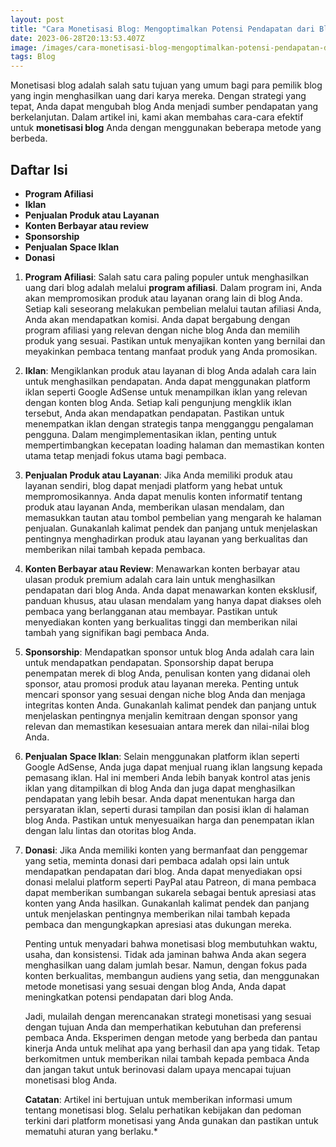 ```yaml
---
layout: post
title: "Cara Monetisasi Blog: Mengoptimalkan Potensi Pendapatan dari Blog Anda"
date: 2023-06-28T20:13:53.407Z
image: /images/cara-monetisasi-blog-mengoptimalkan-potensi-pendapatan-dari-blog-anda.webp
tags: Blog
---
```

Monetisasi blog adalah salah satu tujuan yang umum bagi para pemilik blog yang ingin menghasilkan uang dari karya mereka. Dengan strategi yang tepat, Anda dapat mengubah blog Anda menjadi sumber pendapatan yang berkelanjutan. Dalam artikel ini, kami akan membahas cara-cara efektif untuk **monetisasi blog** Anda dengan menggunakan beberapa metode yang berbeda.

## Daftar Isi

* **Program Afiliasi**
* **Iklan**
* **Penjualan Produk atau Layanan**
* **Konten Berbayar atau review**
* **Sponsorship**
* **Penjualan Space Iklan**
* **Donasi**

1. **Program Afiliasi**: Salah satu cara paling populer untuk menghasilkan uang dari blog adalah melalui **program afiliasi**. Dalam program ini, Anda akan mempromosikan produk atau layanan orang lain di blog Anda. Setiap kali seseorang melakukan pembelian melalui tautan afiliasi Anda, Anda akan mendapatkan komisi. Anda dapat bergabung dengan program afiliasi yang relevan dengan niche blog Anda dan memilih produk yang sesuai. Pastikan untuk menyajikan konten yang bernilai dan meyakinkan pembaca tentang manfaat produk yang Anda promosikan.
2. **Iklan**: Mengiklankan produk atau layanan di blog Anda adalah cara lain untuk menghasilkan pendapatan. Anda dapat menggunakan platform iklan seperti Google AdSense untuk menampilkan iklan yang relevan dengan konten blog Anda. Setiap kali pengunjung mengklik iklan tersebut, Anda akan mendapatkan pendapatan. Pastikan untuk menempatkan iklan dengan strategis tanpa mengganggu pengalaman pengguna. Dalam mengimplementasikan iklan, penting untuk mempertimbangkan kecepatan loading halaman dan memastikan konten utama tetap menjadi fokus utama bagi pembaca.
3. **Penjualan Produk atau Layanan**: Jika Anda memiliki produk atau layanan sendiri, blog dapat menjadi platform yang hebat untuk mempromosikannya. Anda dapat menulis konten informatif tentang produk atau layanan Anda, memberikan ulasan mendalam, dan memasukkan tautan atau tombol pembelian yang mengarah ke halaman penjualan. Gunakanlah kalimat pendek dan panjang untuk menjelaskan pentingnya menghadirkan produk atau layanan yang berkualitas dan memberikan nilai tambah kepada pembaca.
4. **Konten Berbayar atau Review**: Menawarkan konten berbayar atau ulasan produk premium adalah cara lain untuk menghasilkan pendapatan dari blog Anda. Anda dapat menawarkan konten eksklusif, panduan khusus, atau ulasan mendalam yang hanya dapat diakses oleh pembaca yang berlangganan atau membayar. Pastikan untuk menyediakan konten yang berkualitas tinggi dan memberikan nilai tambah yang signifikan bagi pembaca Anda.
5. **Sponsorship**: Mendapatkan sponsor untuk blog Anda adalah cara lain untuk mendapatkan pendapatan. Sponsorship dapat berupa penempatan merek di blog Anda, penulisan konten yang didanai oleh sponsor, atau promosi produk atau layanan mereka. Penting untuk mencari sponsor yang sesuai dengan niche blog Anda dan menjaga integritas konten Anda. Gunakanlah kalimat pendek dan panjang untuk menjelaskan pentingnya menjalin kemitraan dengan sponsor yang relevan dan memastikan kesesuaian antara merek dan nilai-nilai blog Anda.
6. **Penjualan Space Iklan**: Selain menggunakan platform iklan seperti Google AdSense, Anda juga dapat menjual ruang iklan langsung kepada pemasang iklan. Hal ini memberi Anda lebih banyak kontrol atas jenis iklan yang ditampilkan di blog Anda dan juga dapat menghasilkan pendapatan yang lebih besar. Anda dapat menentukan harga dan persyaratan iklan, seperti durasi tampilan dan posisi iklan di halaman blog Anda. Pastikan untuk menyesuaikan harga dan penempatan iklan dengan lalu lintas dan otoritas blog Anda.
7. **Donasi**: Jika Anda memiliki konten yang bermanfaat dan penggemar yang setia, meminta donasi dari pembaca adalah opsi lain untuk mendapatkan pendapatan dari blog. Anda dapat menyediakan opsi donasi melalui platform seperti PayPal atau Patreon, di mana pembaca dapat memberikan sumbangan sukarela sebagai bentuk apresiasi atas konten yang Anda hasilkan. Gunakanlah kalimat pendek dan panjang untuk menjelaskan pentingnya memberikan nilai tambah kepada pembaca dan mengungkapkan apresiasi atas dukungan mereka.

    Penting untuk menyadari bahwa monetisasi blog membutuhkan waktu, usaha, dan konsistensi. Tidak ada jaminan bahwa Anda akan segera menghasilkan uang dalam jumlah besar. Namun, dengan fokus pada konten berkualitas, membangun audiens yang setia, dan menggunakan metode monetisasi yang sesuai dengan blog Anda, Anda dapat meningkatkan potensi pendapatan dari blog Anda.

    Jadi, mulailah dengan merencanakan strategi monetisasi yang sesuai dengan tujuan Anda dan memperhatikan kebutuhan dan preferensi pembaca Anda. Eksperimen dengan metode yang berbeda dan pantau kinerja Anda untuk melihat apa yang berhasil dan apa yang tidak. Tetap berkomitmen untuk memberikan nilai tambah kepada pembaca Anda dan jangan takut untuk berinovasi dalam upaya mencapai tujuan monetisasi blog Anda.

   **Catatan**: Artikel ini bertujuan untuk memberikan informasi umum tentang monetisasi blog. Selalu perhatikan kebijakan dan pedoman terkini dari platform monetisasi yang Anda gunakan dan pastikan untuk mematuhi aturan yang berlaku.*